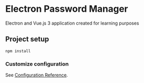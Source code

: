 # Electron Password Manager
Electron and Vue.js 3 application created for learning purposes

## Project setup
```
npm install
```

### Customize configuration
See [Configuration Reference](https://cli.vuejs.org/config/).
